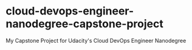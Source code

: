 # cloud-devops-engineer-nanodegree-capstone-project
My Capstone Project for Udacity's Cloud DevOps Engineer Nanodegree
